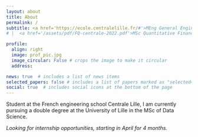 ```yaml
---
layout: about
title: About
permalink: /
subtitle: <a href='https://ecole.centralelille.fr/#'>MEng General Engineering</a> | <a href='https://sciences-technologies.univ-lille.fr/informatique/formation/master-data-science'>MSc Data Science</a> 
# |  <a href='/assets/pdf/FQ-centrale-2022.pdf'>MSc Quantitative Finance</a>

profile:
  align: right
  image: prof_pic.jpg
  image_circular: False # crops the image to make it circular
  address: 

news: true  # includes a list of news items
selected_papers: false # includes a list of papers marked as "selected={true}"
social: true  # includes social icons at the bottom of the page
---
```


Student at the French engineering school Centrale Lille, I am currently pursuing a double degree at the University of Lille in the MSc of Data Science.

*Looking for internship opportunities, starting in April for 4 months.*
